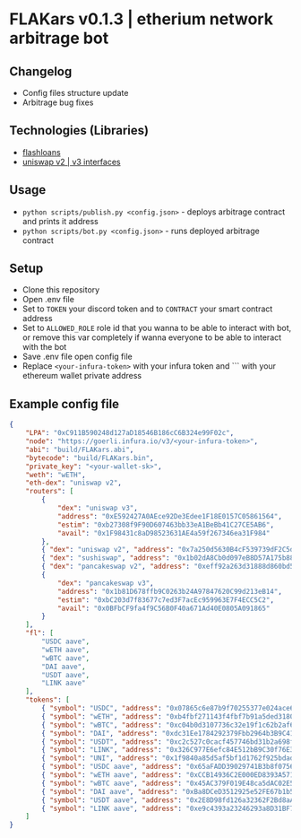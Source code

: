 # FLAKars v0.1.3 | etherium network arbitrage bot
## Changelog
- Config files structure update
- Arbitrage bug fixes
## Technologies (Libraries)
- <a href="https://aave.com">flashloans</a>
- <a href="https://uniswap.org">uniswap v2 | v3 interfaces</a>
## Usage
- `python scripts/publish.py <config.json>` - deploys arbitrage contract and prints it address
- `python scripts/bot.py <config.json>` - runs deployed arbitrage contract
## Setup
- Clone this repository
- Open .env file
- Set to `TOKEN` your discord token and to `CONTRACT` your smart contract address
- Set to `ALLOWED_ROLE` role id that you wanna to be able to interact with bot, or remove this var completely if wanna everyone to be able to interact with the bot
- Save .env file open config file
- Replace `<your-infura-token>` with your infura token and `<your-wallet-sk>`` with your ethereum wallet private address
## Example config file
```json
{
    "LPA": "0xC911B590248d127aD18546B186cC6B324e99F02c",
    "node": "https://goerli.infura.io/v3/<your-infura-token>",
    "abi": "build/FLAKars.abi",
    "bytecode": "build/FLAKars.bin",
    "private_key": "<your-wallet-sk>",
    "weth": "wETH",
    "eth-dex": "uniswap v2",
    "routers": [
        {
            "dex": "uniswap v3",
            "address": "0xE592427A0AEce92De3Edee1F18E0157C05861564",
            "estim": "0xb27308f9F90D607463bb33eA1BeBb41C27CE5AB6",
            "avail": "0x1F98431c8aD98523631AE4a59f267346ea31F984"
        },
        { "dex": "uniswap v2", "address": "0x7a250d5630B4cF539739dF2C5dAcb4c659F2488D" },
        { "dex": "sushiswap", "address": "0x1b02dA8Cb0d097eB8D57A175b88c7D8b47997506" },
        { "dex": "pancakeswap v2", "address": "0xeff92a263d31888d860bd50809a8d171709b7b1c" },
        {
            "dex": "pancakeswap v3",
            "address": "0x1b81D678ffb9C0263b24A97847620C99d213eB14",
            "estim": "0xbC203d7f83677c7ed3F7acEc959963E7F4ECC5C2",
            "avail": "0x0BFbCF9fa4f9C56B0F40a671Ad40E0805A091865"
        }
    ],
    "fl": [
        "USDC aave",
        "wETH aave",
        "wBTC aave",
        "DAI aave",
        "USDT aave",
        "LINK aave"
    ],
    "tokens": [
        { "symbol": "USDC", "address": "0x07865c6e87b9f70255377e024ace6630c1eaa37f" },
        { "symbol": "wETH", "address": "0xb4fbf271143f4fbf7b91a5ded31805e42b2208d6" },
        { "symbol": "wBTC", "address": "0xc04b0d3107736c32e19f1c62b2af67be61d63a05" },
        { "symbol": "DAI", "address": "0xdc31Ee1784292379Fbb2964b3B9C4124D8F89C60" },
        { "symbol": "USDT", "address": "0xc2c527c0cacf457746bd31b2a698fe89de2b6d49" },
        { "symbol": "LINK", "address": "0x326C977E6efc84E512bB9C30f76E30c160eD06FB" },
        { "symbol": "UNI", "address": "0x1f9840a85d5af5bf1d1762f925bdaddc4201f984" },
        { "symbol": "USDC aave", "address": "0x65aFADD39029741B3b8f0756952C74678c9cEC93" },
        { "symbol": "wETH aave", "address": "0xCCB14936C2E000ED8393A571D15A2672537838Ad" },
        { "symbol": "wBTC aave", "address": "0x45AC379F019E48ca5dAC02E54F406F99F5088099" },
        { "symbol": "DAI aave", "address": "0xBa8DCeD3512925e52FE67b1b5329187589072A55" },
        { "symbol": "USDT aave", "address": "0x2E8D98fd126a32362F2Bd8aA427E59a1ec63F780" },
        { "symbol": "LINK aave", "address": "0xe9c4393a23246293a8D31BF7ab68c17d4CF90A29" }
    ]
}
``` 